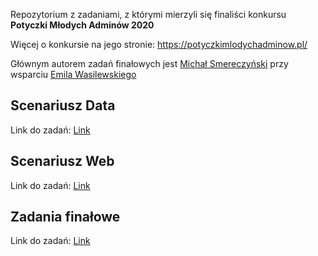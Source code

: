 Repozytorium z zadaniami, z którymi mierzyli się finaliści konkursu **Potyczki Młodych Adminów 2020**

Więcej o konkursie na jego stronie: https://potyczkimlodychadminow.pl/

Głównym autorem zadań finałowych jest [Michał Smereczyński](https://github.com/smereczynski) przy wsparciu [Emila Wasilewskiego](https://github.com/eklime)

## Scenariusz Data

Link do zadań: [Link](data-scenario.md)

## Scenariusz Web

Link do zadań: [Link](web-scenario.md)

## Zadania finałowe

Link do zadań: [Link](final-tasks.md)

